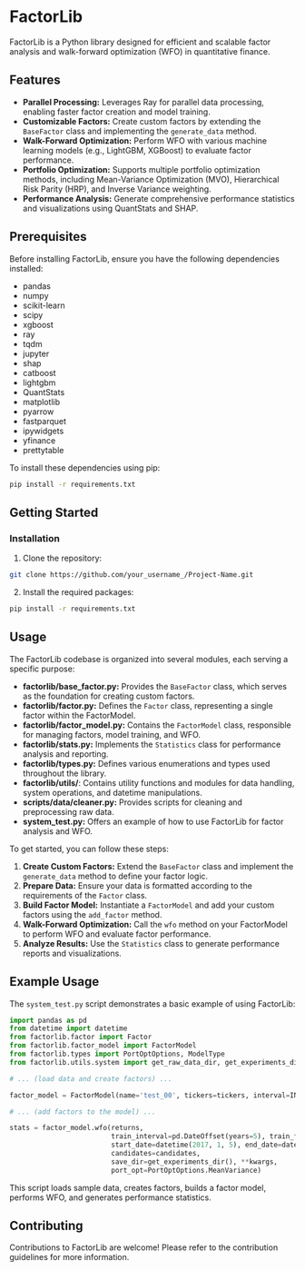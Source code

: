 # FactorLib

FactorLib is a Python library designed for efficient and scalable factor analysis and walk-forward optimization (WFO) in quantitative finance. 

## Features

*   **Parallel Processing:** Leverages Ray for parallel data processing, enabling faster factor creation and model training.
*   **Customizable Factors:** Create custom factors by extending the `BaseFactor` class and implementing the `generate_data` method.
*   **Walk-Forward Optimization:** Perform WFO with various machine learning models (e.g., LightGBM, XGBoost) to evaluate factor performance.
*   **Portfolio Optimization:** Supports multiple portfolio optimization methods, including Mean-Variance Optimization (MVO), Hierarchical Risk Parity (HRP), and Inverse Variance weighting.
*   **Performance Analysis:** Generate comprehensive performance statistics and visualizations using QuantStats and SHAP.

## Prerequisites

Before installing FactorLib, ensure you have the following dependencies installed:

*   pandas
*   numpy
*   scikit-learn
*   scipy
*   xgboost
*   ray
*   tqdm
*   jupyter
*   shap
*   catboost
*   lightgbm
*   QuantStats
*   matplotlib
*   pyarrow
*   fastparquet
*   ipywidgets
*   yfinance
*   prettytable

To install these dependencies using pip:

```bash
pip install -r requirements.txt
```

## Getting Started

### Installation

1.  Clone the repository:

```bash
git clone https://github.com/your_username_/Project-Name.git
```

2.  Install the required packages:

```bash
pip install -r requirements.txt
```

## Usage

The FactorLib codebase is organized into several modules, each serving a specific purpose:

*   **factorlib/base\_factor.py:** Provides the `BaseFactor` class, which serves as the foundation for creating custom factors.
*   **factorlib/factor.py:** Defines the `Factor` class, representing a single factor within the FactorModel.
*   **factorlib/factor\_model.py:** Contains the `FactorModel` class, responsible for managing factors, model training, and WFO.
*   **factorlib/stats.py:** Implements the `Statistics` class for performance analysis and reporting.
*   **factorlib/types.py:** Defines various enumerations and types used throughout the library.
*   **factorlib/utils/**: Contains utility functions and modules for data handling, system operations, and datetime manipulations.
*   **scripts/data/cleaner.py:** Provides scripts for cleaning and preprocessing raw data.
*   **system\_test.py:** Offers an example of how to use FactorLib for factor analysis and WFO.

To get started, you can follow these steps:

1.  **Create Custom Factors:** Extend the `BaseFactor` class and implement the `generate_data` method to define your factor logic.
2.  **Prepare Data:** Ensure your data is formatted according to the requirements of the `Factor` class.
3.  **Build Factor Model:** Instantiate a `FactorModel` and add your custom factors using the `add_factor` method.
4.  **Walk-Forward Optimization:** Call the `wfo` method on your FactorModel to perform WFO and evaluate factor performance.
5.  **Analyze Results:** Use the `Statistics` class to generate performance reports and visualizations.

## Example Usage

The `system_test.py` script demonstrates a basic example of using FactorLib:

```python
import pandas as pd
from datetime import datetime
from factorlib.factor import Factor
from factorlib.factor_model import FactorModel
from factorlib.types import PortOptOptions, ModelType
from factorlib.utils.system import get_raw_data_dir, get_experiments_dir

# ... (load data and create factors) ...

factor_model = FactorModel(name='test_00', tickers=tickers, interval=INTERVAL, model_type=ModelType.lightgbm)

# ... (add factors to the model) ...

stats = factor_model.wfo(returns,
                         train_interval=pd.DateOffset(years=5), train_freq='M', anchored=False,
                         start_date=datetime(2017, 1, 5), end_date=datetime(2022, 12, 20),
                         candidates=candidates,
                         save_dir=get_experiments_dir(), **kwargs,
                         port_opt=PortOptOptions.MeanVariance)
```

This script loads sample data, creates factors, builds a factor model, performs WFO, and generates performance statistics. 

## Contributing

Contributions to FactorLib are welcome! Please refer to the contribution guidelines for more information.
